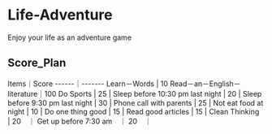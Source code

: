 # Life-Adventure
Enjoy your life as an adventure game

## Score_Plan
Items｜Score
------｜-------
Learn－Words | 10 
Read－an－English－literature｜100
Do Sports | 25 |
Sleep before 10:30 pm last night | 20 |
Sleep before 9:30 pm last night | 30 |
Phone call with parents | 25 |
Not eat food at night | 10 |
Do one thing good | 15 |
Read good articles | 15 |
Clean Thinking | 20　｜
Get up before 7:30 am　｜ 20　｜
